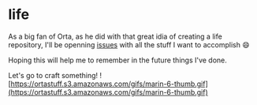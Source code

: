 life
====

As a big fan of Orta, as he did with that great idia of creating a life repository, I'll be openning [issues](https://github.com/lascorbe/life/issues) with all the stuff I want to accomplish :smile:

Hoping this will help me to remember in the future things I've done.

Let's go to craft something!
![https://ortastuff.s3.amazonaws.com/gifs/marin-6-thumb.gif](https://ortastuff.s3.amazonaws.com/gifs/marin-6-thumb.gif)
